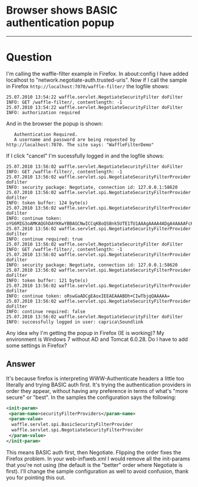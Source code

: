 # Browser shows BASIC authentication popup
----

# Question

I'm calling the waffle-filter example in Firefox. In about:config I have added localhost to "network.negotiate-auth.trusted-uris". Now if I call the sample in Firefox `http://localhost:7070/waffle-filter/` the logfile shows:

```
25.07.2010 13:54:22 waffle.servlet.NegotiateSecurityFilter doFilter
INFO: GET /waffle-filter/, contentlength: -1
25.07.2010 13:54:22 waffle.servlet.NegotiateSecurityFilter doFilter
INFO: authorization required
```

And in the browser the popup is shown:

```
   Authentication Required. 
   A username and password are being requested by http://localhost:7070. The site says: "WaffleFilterDemo"
```

If I click "cancel" I'm sucessfully logged in and the logfile shows:

```
25.07.2010 13:56:02 waffle.servlet.NegotiateSecurityFilter doFilter
INFO: GET /waffle-filter/, contentlength: -1
25.07.2010 13:56:02 waffle.servlet.spi.NegotiateSecurityFilterProvider doFilter
INFO: security package: Negotiate, connection id: 127.0.0.1:58620
25.07.2010 13:56:02 waffle.servlet.spi.NegotiateSecurityFilterProvider doFilter
INFO: token buffer: 124 byte(s)
25.07.2010 13:56:02 waffle.servlet.spi.NegotiateSecurityFilterProvider doFilter
INFO: continue token: oYG6MIG3oAMKAQGhDAYKKwYBBAGCNwICCqKBoQSBnk5UTE1TU1AAAgAAAA4ADgA4AAAAFcKK4lzxnYYNO80lcCrIAQAAAABYAFgARgAAAAYBsB0AAAAPQwBBAFAAUgBJAEMAQQACAA4AQwBBAFAAUgBJAEMAQQABAA4AQwBBAFAAUgBJAEMAQQAEAA4AYwBhAHAAcgBpAGMAYQADAA4AYwBhAHAAcgBpAGMAYQAHAAgAAhiSWvArywEAAAAA
25.07.2010 13:56:02 waffle.servlet.spi.NegotiateSecurityFilterProvider doFilter
INFO: continue required: true
25.07.2010 13:56:02 waffle.servlet.NegotiateSecurityFilter doFilter
INFO: GET /waffle-filter/, contentlength: -1
25.07.2010 13:56:02 waffle.servlet.spi.NegotiateSecurityFilterProvider doFilter
INFO: security package: Negotiate, connection id: 127.0.0.1:58620
25.07.2010 13:56:02 waffle.servlet.spi.NegotiateSecurityFilterProvider doFilter
INFO: token buffer: 121 byte(s)
25.07.2010 13:56:02 waffle.servlet.spi.NegotiateSecurityFilterProvider doFilter
INFO: continue token: oRswGaADCgEAoxIEEAEAAABDh+CIwTbjqQAAAAA=
25.07.2010 13:56:02 waffle.servlet.spi.NegotiateSecurityFilterProvider doFilter
INFO: continue required: false
25.07.2010 13:56:02 waffle.servlet.NegotiateSecurityFilter doFilter
INFO: successfully logged in user: caprica\Soundlink
```

Any idea why I'm getting the popup in Firefox (IE is working)? My environment is Windows 7 without AD and Tomcat 6.0.28. Do I have to add some settings in Firefox?

## Answer

It's because firefox is interpreting WWW-Authenticate headers a little too literally and trying BASIC auth first. It's trying the authentication providers in order they appear, without having any preference in terms of what's "more secure" or "best". In the samples the configuration says the following:

```xml
<init-param>
 <param-name>securityFilterProviders</param-name>
 <param-value>
  waffle.servlet.spi.BasicSecurityFilterProvider
  waffle.servlet.spi.NegotiateSecurityFilterProvider
 </param-value>
</init-param>
```

This means BASIC auth first, then Negotiate. Flipping the order fixes the Firefox problem. In your web-inf\web.xml I would remove all the init-params that you're not using (the default is the "better" order where Negotiate is first). I'll change the sample configuration as well to avoid confusion, thank you for pointing this out.